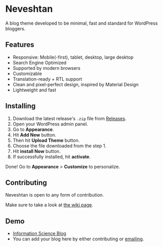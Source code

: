 # Neveshtan
A blog theme developed to be minimal, fast and standard for WordPress bloggers.

## Features
* Responsive: Mobile(-first), tablet, desktop, large desktop
* Search Engine Optimized
* Supported by modern browsers
* Customizable
* Translation-ready + RTL support
* Clean and pixel-perfect design, inspired by Material Design
* Lightweight and fast

## Installing
1. Download the latest release's `.zip` file from [Releases](https://github.com/eaoui/Neveshtan/releases).
2. Open your WordPress admin panel.
3. Go to **Appearance**.
4. Hit **Add New** button.
5. Then hit **Upload Theme** button.
6. Choose the file downloaded from the step 1.
7. Hit **install Now** button.
8. If successfully installed, hit **activate**.

Done! Go to **Appearance** > **Customize** to personalize.


## Contributing

Neveshtan is open to any form of contribution.

Make sure to take a look at [the wiki page](https://github.com/eaoui/Neveshtan/wiki).


## Demo

* [Information Science Blog](https://info-sci.ir)
* You can add your blog here by either contributing or [emailing](mailto:ehsanrouhi@live.com).
